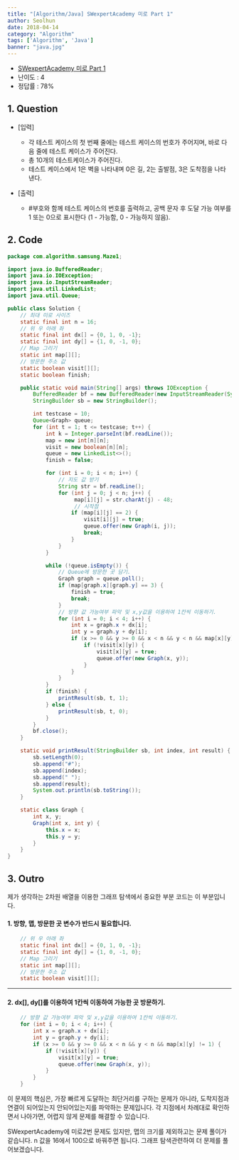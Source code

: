 ```yaml
---
title: "[Algorithm/Java] SWexpertAcademy 미로 Part 1"
author: Seolhun
date: 2018-04-14
category: "Algorithm"
tags: ['Algorithm', 'Java']
banner: "java.jpg"
---
```

- [SWexpertAcademy 미로 Part 1](https://www.swexpertacademy.com/main/code/problem/problemDetail.do?contestProbId=AV14vXUqAGMCFAYD&categoryId=AV14vXUqAGMCFAYD&categoryType=CODE)
- 난이도 : 4
- 정답률 : 78%


## 1. Question
- [입력]
  - 각 테스트 케이스의 첫 번째 줄에는 테스트 케이스의 번호가 주어지며, 바로 다음 줄에 테스트 케이스가 주어진다.
  - 총 10개의 테스트케이스가 주어진다.
  - 테스트 케이스에서 1은 벽을 나타내며 0은 길, 2는 출발점, 3은 도착점을 나타낸다.

- [출력]
  - \#부호와 함께 테스트 케이스의 번호를 출력하고, 공백 문자 후 도달 가능 여부를 1 또는 0으로 표시한다 (1 - 가능함, 0 - 가능하지 않음).

## 2. Code
```java
package com.algorithm.samsung.Maze1;

import java.io.BufferedReader;
import java.io.IOException;
import java.io.InputStreamReader;
import java.util.LinkedList;
import java.util.Queue;

public class Solution {
    // 최대 미로 사이즈
    static final int n = 16;
    // 위 우 아래 좌
    static final int dx[] = {0, 1, 0, -1};
    static final int dy[] = {1, 0, -1, 0};
    // Map 그리기
    static int map[][];
    // 방문한 주소 값
    static boolean visit[][];
    static boolean finish;

    public static void main(String[] args) throws IOException {
        BufferedReader bf = new BufferedReader(new InputStreamReader(System.in));
        StringBuilder sb = new StringBuilder();

        int testcase = 10;
        Queue<Graph> queue;
        for (int t = 1; t <= testcase; t++) {
            int k = Integer.parseInt(bf.readLine());
            map = new int[n][n];
            visit = new boolean[n][n];
            queue = new LinkedList<>();
            finish = false;

            for (int i = 0; i < n; i++) {
                // 지도 값 받기
                String str = bf.readLine();
                for (int j = 0; j < n; j++) {
                     map[i][j] = str.charAt(j) - 48;
                     // 시작점
                    if (map[i][j] == 2) {
                        visit[i][j] = true;
                        queue.offer(new Graph(i, j));
                        break;
                    }
                }
            }

            while (!queue.isEmpty()) {
                // Queue에 방문한 곳 담기.
                Graph graph = queue.poll();
                if (map[graph.x][graph.y] == 3) {
                    finish = true;
                    break;
                }
                // 방향 값 가능여부 파악 및 x,y값을 이용하여 1칸씩 이동하기.
                for (int i = 0; i < 4; i++) {
                    int x = graph.x + dx[i];
                    int y = graph.y + dy[i];
                    if (x >= 0 && y >= 0 && x < n && y < n && map[x][y] != 1) {
                        if (!visit[x][y]) {
                            visit[x][y] = true;
                            queue.offer(new Graph(x, y));
                        }
                    }
                }
            }
            if (finish) {
                printResult(sb, t, 1);
            } else {
                printResult(sb, t, 0);
            }
        }
        bf.close();
    }

    static void printResult(StringBuilder sb, int index, int result) {
        sb.setLength(0);
        sb.append("#");
        sb.append(index);
        sb.append(" ");
        sb.append(result);
        System.out.println(sb.toString());
    }

    static class Graph {
        int x, y;
        Graph(int x, int y) {
            this.x = x;
            this.y = y;
        }
    }
}
```

## 3. Outro
제가 생각하는 2차원 배열을 이용한 그래프 탐색에서 중요한 부분 코드는 이 부분입니다.

#### 1. 방향, 맵, 방문한 곳 변수가 반드시 필요합니다.
```java
    // 위 우 아래 좌
    static final int dx[] = {0, 1, 0, -1};
    static final int dy[] = {1, 0, -1, 0};
    // Map 그리기
    static int map[][];
    // 방문한 주소 값
    static boolean visit[][];
```

---
#### 2. dx[], dy[]를 이용하여 1칸씩 이동하여 가능한 곳 방문하기.
```java
    // 방향 값 가능여부 파악 및 x,y값을 이용하여 1칸씩 이동하기.
    for (int i = 0; i < 4; i++) {
        int x = graph.x + dx[i];
        int y = graph.y + dy[i];
        if (x >= 0 && y >= 0 && x < n && y < n && map[x][y] != 1) {
            if (!visit[x][y]) {
                visit[x][y] = true;
                queue.offer(new Graph(x, y));
            }
        }
    }
```

이 문제의 핵심은, 가장 빠르게 도달하는 최단거리를 구하는 문제가 아니라, 도착지점과 연결이 되어있는지 안되어있는지를 파악하는 문제입니다.
각 지점에서 차례대로 확인하면서 나아가면, 어렵지 않게 문제를 해결할 수 있습니다.

SWexpertAcademy에 미로2번 문제도 있지만, 맵의 크기를 제외하고는 문제 풀이가 같습니다. n 값을 16에서 100으로 바꿔주면 됩니다.
그래프 탐색관련하여 더 문제를 풀어보겠습니다.
